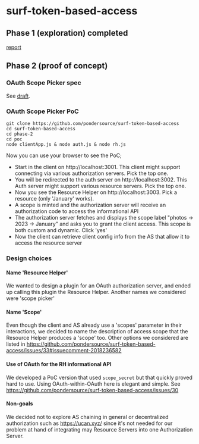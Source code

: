 # surf-token-based-access

## Phase 1 (exploration) completed
[report](https://github.com/pondersource/surf-token-based-access/blob/main/phase-1/phase-1-report.md)

## Phase 2 (proof of concept)
### OAuth Scope Picker spec
See [draft](./phase-2/spec/out.txt).

### OAuth Scope Picker PoC
```
git clone https://github.com/pondersource/surf-token-based-access
cd surf-token-based-access
cd phase-2
cd poc
node clientApp.js & node auth.js & node rh.js
```
Now you can use your browser to see the PoC;
* Start in the client on http://localhost:3001. This client might support connecting via various authorization servers. Pick the top one.
* You will be redirected to the auth server on http://localhost:3002. This Auth server might support various resource servers. Pick the top one.
* Now you see the Resource Helper on http://localhost:3003. Pick a resource (only 'January' works).
* A scope is minted and the authorization server will receive an authorization code to access the informational API
* The authorization server fetches and displays the scope label "photos -> 2023 -> January" and asks you to grant the client access. This scope is both custom and dynamic. Click 'yes'
* Now the client can retrieve client config info from the AS that allow it to access the resource server


### Design choices
#### Name 'Resource Helper'
We wanted to design a plugin for an OAuth authorization server, and ended up calling this plugin the Resource Helper.
Another names we considered were 'scope picker'

#### Name 'Scope'
Even though the client and AS already use a 'scopes' parameter in their interactions, we decided to name the description of access scope that the Resource Helper produces a 'scope' too.
Other options we considered are listed in https://github.com/pondersource/surf-token-based-access/issues/33#issuecomment-2018236582

#### Use of OAuth for the RH informational API
We developed a PoC version that used `scope_secret` but that quickly proved hard to use. Using OAuth-within-OAuth here is elegant and simple.
See https://github.com/pondersource/surf-token-based-access/issues/30

#### Non-goals
We decided not to explore AS chaining in general or decentralized authorization such as https://ucan.xyz/ since it's not needed for our problem at hand of integrating may Resource Servers into one Authorization Server.
